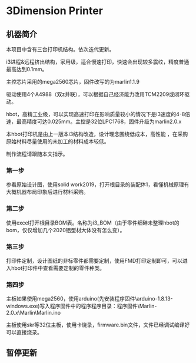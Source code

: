 # 3Dimension Printer

## 机器简介

本项目中含有三台打印机结构。依次迭代更新。

i3进程&远程挤出结构，家用级，适合慢速打印，快速会出现较多震纹，精度普通最高达到0.1mm。

主控芯片采用的mega2560芯片，固件改写的为marlin1.1.9

驱动使用4个A4988（双z并联），可以根据自己经济能力改用TCM2209或闭环驱动。

hbot，高精工业级，可以实现高速打印在影响质量较小的情况下是i3速度的4-8倍速，最高精度可达0.025mm。主控是32位LPC1768，固件升级为marlin2.0.x

本hbot打印机是由上一版本i3结构改造，设计理念围绕低成本，高性能 ，在采购原始材料尽量使用的未加工的材料成本较低。

制作流程请跟随本文指示。

### 第一步

参看原始设计图，使用solid work2019，打开根目录的装配体1，看懂机械原理有大概机器布局印象后进行材料采购。

### 第二步

使用excel打开根目录BOM表。名称为i3_BOM（由于零件细碎未整理hbot的bom，仅仅增加几个2020铝型材大体没有怎么变）。

### 第三步

打印件定制，设计图纸的非标零件都需要定制，使用FMD打印定制即可，可以进入hbot打印件中查看需要定制的零件种类。

### 第四步

主板如果使用mega2560，使用arduino(先安装程序固件\arduino-1.8.13-windows.exe)写入程序固件中的程序程序目录：程序固件\Marlin-2.0.x\Marlin\Marlin.ino

主板使用skr等32位主板，使用卡烧录，firmware.bin文件，文件已经调试编译好可以直接烧录。

## 暂停更新











